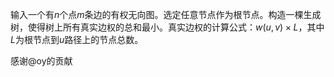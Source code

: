 输入一个有$n$个点$m$条边的有权无向图。选定任意节点作为根节点。构造一棵生成树，使得树上所有真实边权的总和最小。真实边权的计算公式：$w(u,v)\times L$，其中$L$为根节点到$u$路径上的节点总数。

感谢@oy的贡献

